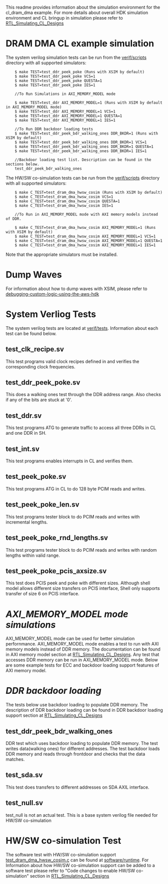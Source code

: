 This readme provides information about the simulation environment for the cl_dram_dma example. For more details about overall HDK simulation environment and CL bringup in simulation please refer to [RTL_Simulating_CL_Designs](../../../../docs/RTL_Simulating_CL_Designs.md)

# DRAM DMA CL example simulation

The system verilog simulation tests can be run from the [verif/scripts](scripts) directory with all supported simulators:

```
    $ make TEST=test_ddr_peek_poke (Runs with XSIM by default)
    $ make TEST=test_ddr_peek_poke VCS=1
    $ make TEST=test_ddr_peek_poke QUESTA=1
    $ make TEST=test_ddr_peek_poke IES=1

    //To Run Simulations in AXI_MEMORY_MODEL mode

    $ make TEST=test_ddr AXI_MEMORY_MODEL=1 (Runs with XSIM by default in AXI_MEMORY_MODEL mode)
    $ make TEST=test_ddr AXI_MEMORY_MODEL=1 VCS=1
    $ make TEST=test_ddr AXI_MEMORY_MODEL=1 QUESTA=1
    $ make TEST=test_ddr AXI_MEMORY_MODEL=1 IES=1

    //To Run DDR backdoor loading tests
    $ make TEST=test_ddr_peek_bdr_walking_ones DDR_BKDR=1 (Runs with XSIM by default)
    $ make TEST=test_ddr_peek_bdr_walking_ones DDR_BKDR=1 VCS=1
    $ make TEST=test_ddr_peek_bdr_walking_ones DDR_BKDR=1 QUESTA=1
    $ make TEST=test_ddr_peek_bdr_walking_ones DDR_BKDR=1 IES=1

    //Backdoor loading test list. Description can be found in the sections below.
    test_ddr_peek_bdr_walking_ones

```

The HW/SW co-simulation tests can be run from the [verif/scripts](scripts) directory with all supported simulators:

```
    $ make C_TEST=test_dram_dma_hwsw_cosim (Runs with XSIM by default)
    $ make C_TEST=test_dram_dma_hwsw_cosim VCS=1
    $ make C_TEST=test_dram_dma_hwsw_cosim QUESTA=1
    $ make C_TEST=test_dram_dma_hwsw_cosim IES=1

    //To Run in AXI_MEMORY_MODEL mode with AXI memory models instead of DDR.

    $ make C_TEST=test_dram_dma_hwsw_cosim AXI_MEMORY_MODEL=1 (Runs with XSIM by default)
    $ make C_TEST=test_dram_dma_hwsw_cosim AXI_MEMORY_MODEL=1 VCS=1
    $ make C_TEST=test_dram_dma_hwsw_cosim AXI_MEMORY_MODEL=1 QUESTA=1
    $ make C_TEST=test_dram_dma_hwsw_cosim AXI_MEMORY_MODEL=1 IES=1

```

Note that the appropriate simulators must be installed.

# Dump Waves

For information about how to dump waves with XSIM, please refer to [debugging-custom-logic-using-the-aws-hdk](../../../../docs/RTL_Simulating_CL_Designs.md#debugging-custom-logic-using-the-aws-hdk)

# System Verliog Tests

The system verilog tests are located at [verif/tests](tests). Information about each test can be found below.

## test_clk_recipe.sv
This test programs valid clock recipes defined in and verifies the corresponding clock frequencies.

## test_ddr_peek_poke.sv
This does a walking ones test through the DDR address range. Also checks if any of the bits are stuck at '0'.

## test_ddr.sv
This test programs ATG to generate traffic to access all three DDRs in CL and one DDR in SH.

## test_int.sv
This test programs enables interrupts in CL and verifies them.

## test_peek_poke.sv
This test programs ATG in CL to do 128 byte PCIM reads and writes.

## test_peek_poke_len.sv
This test programs tester block to do PCIM reads and writes with incremental lengths.

## test_peek_poke_rnd_lengths.sv
This test programs tester block to do PCIM reads and writes with random lengths within valid range.

## test_peek_poke_pcis_axsize.sv
This test does PCIS peek and poke with different sizes. Although shell model allows different size transfers on PCIS interface, Shell only supports transfer of size 6 on PCIS interface.

# _AXI_MEMORY_MODEL mode simulations_
AXI_MEMORY_MODEL mode can be used for better simulation perfornmance. AXI_MEMORY_MODEL mode enables a test to run with AXI memory models instead of DDR memory. The documentation can be found in AXI memory model section at [RTL_Simulating_CL_Designs](../../../../docs/RTL_Simulating_CL_Designs.md). Any test that accesses DDR memory can be run in AXI_MEMORY_MODEL mode. Below are some example tests for ECC and backdoor loading support features of AXI memory model.

# _DDR backdoor loading_
The tests below use backdoor loading to populate DDR memory. The description of DDR backdoor loading can be found in DDR backdoor loading support section at [RTL_Simulating_CL_Designs](../../../../docs/RTL_Simulating_CL_Designs.md)

## test_ddr_peek_bdr_walking_ones
DDR test which uses backdoor loading to populate DDR memory. The test writes data(walking ones) for different addresses. The test backdoor loads DDR memory and reads through frontdoor and checks that the data matches.

## test_sda.sv
This test does transfers to different addresses on SDA AXIL interface.

## test_null.sv
test_null is not an actual test. This is a base system verilog file needed for HW/SW co-simulation

# HW/SW co-simulation Test

The software test with HW/SW co-simulation support [test_dram_dma_hwsw_cosim.c](../software/runtime/test_dram_dma_hwsw_cosim.c) can be found at [software/runtime](../software/runtime). For Information about how HW/SW co-simulation support can be added to a software test please refer to "Code changes to enable HW/SW co-simulation" section in [RTL_Simulating_CL_Designs](../../../../docs/RTL_Simulating_CL_Designs.md)
